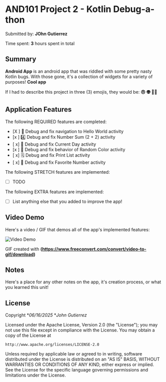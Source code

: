 <!-- (This is a comment) INSTRUCTIONS: Go through this page and fill out any **bolded** entries with their correct values.-->

# AND101 Project 2 - Kotlin Debug-a-thon

Submitted by: **JOhn Gutierrez**

Time spent: **3** hours spent in total

## Summary

**Android App** is an android app that was riddled with some pretty nasty Kotlin bugs.  With those gone, it's a collection of widgets for a variety of purposes!  **Cool app**

If I had to describe this project in three (3) emojis, they would be: **😠 👽 😮‍💨**

## Application Features

<!-- (This is a comment) Please be sure to change the [ ] to [x] for any features you completed.  If a feature is not checked [x], you might miss the points for that item! -->

The following REQUIRED features are completed:

- [X ] 👋 Debug and fix navigation to Hello World activity
- [x ] 4️⃣ Debug and fix Number Sum (2 + 2) activity
- [ x] 📅 Debug and fix Current Day activity 
- [x ] 🌈 Debug and fix behavior of Random Color activity
- [ x] 🗒️ Debug and fix Print List activity
- [ x] 💯 Debug and fix Favorite Number activity

The following STRETCH features are implemented:

- [ ] TODO

The following EXTRA features are implemented:

- [ ] List anything else that you added to improve the app!

## Video Demo

Here's a video / GIF that demos all of the app's implemented features:

<img src='https://s46-hzfi.freeconvert.com/task/6850913e1d0068f267701320/Adnorid%20assignment%202.gif' title='Video Demo' width='' alt='Video Demo' />

GIF created with **(https://www.freeconvert.com/convert/video-to-gif/download)**

<!-- Recommended tools:
- [Kap](https://getkap.co/) for macOS
- [ScreenToGif](https://www.screentogif.com/) for Windows
- [peek](https://github.com/phw/peek) for Linux. -->

## Notes

Here's a place for any other notes on the app, it's creation process, or what you learned this unit!

## License

Copyright **06/16/2025* **John Gutierrez*

Licensed under the Apache License, Version 2.0 (the "License");
you may not use this file except in compliance with the License.
You may obtain a copy of the License at

    http://www.apache.org/licenses/LICENSE-2.0

Unless required by applicable law or agreed to in writing, software
distributed under the License is distributed on an "AS IS" BASIS,
WITHOUT WARRANTIES OR CONDITIONS OF ANY KIND, either express or implied.
See the License for the specific language governing permissions and
limitations under the License.
